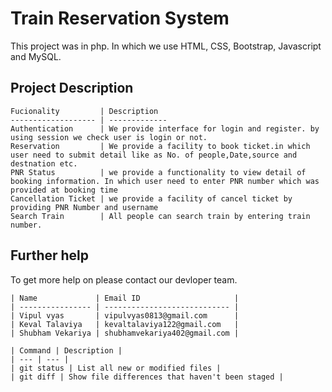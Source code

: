 # Train Reservation System

This project was in php. In which we use HTML, CSS, Bootstrap, Javascript and MySQL.

## Project Description

	Fucionality         | Description
	------------------- | -------------
	Authentication      | We provide interface for login and register. by using session we check user is login or not.
	Reservation  	    | We provide a facility to book ticket.in which user need to submit detail like as No. of people,Date,source and destnation etc.
	PNR Status          | we provide a functionality to view detail of booking information. In which user need to enter PNR number which was provided at booking time 
	Cancellation Ticket | we provide a facility of cancel ticket by providing PNR Number and username
	Search Train        | All people can search train by entering train number.

## Further help

To get more help on please contact our devloper team.
	
	| Name             | Email ID                     |
	| ---------------- | ---------------------------- |
	| Vipul vyas       | vipulvyas0813@gmail.com      |
	| Keval Talaviya   | kevaltalaviya122@gmail.com   |
	| Shubham Vekariya | shubhamvekariya402@gmail.com |
	
	| Command | Description |
	| --- | --- |
	| git status | List all new or modified files |
	| git diff | Show file differences that haven't been staged |
